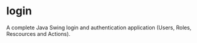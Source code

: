 # login
A complete Java Swing login and authentication application (Users, Roles, Rescources and Actions).
